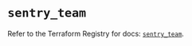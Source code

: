 # `sentry_team`

Refer to the Terraform Registry for docs: [`sentry_team`](https://registry.terraform.io/providers/jianyuan/sentry/0.14.3/docs/resources/team).
